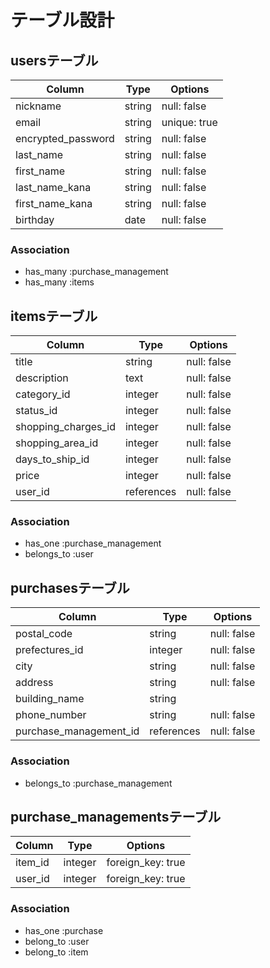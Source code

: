 # テーブル設計

## usersテーブル
| Column                       | Type   | Options      |
| ---------------------------- | ------ | ------------ |
| nickname                     | string | null: false  |
| email                        | string | unique: true |
| encrypted_password           | string | null: false  |
| last_name                    | string | null: false  |
| first_name                   | string | null: false  |
| last_name_kana               | string | null: false  |
| first_name_kana              | string | null: false  |
| birthday                     | date   | null: false  |

### Association
- has_many :purchase_management
- has_many :items

##  itemsテーブル
| Column                | Type       | Options     |
| --------------------- | ---------- | ----------- |
| title                 | string     | null: false |
| description           | text       | null: false |
| category_id           | integer    | null: false |
| status_id             | integer    | null: false |
| shopping_charges_id   | integer    | null: false |
| shopping_area_id      | integer    | null: false |
| days_to_ship_id       | integer    | null: false |
| price                 | integer    | null: false |
| user_id               | references | null: false |

### Association
- has_one :purchase_management
- belongs_to :user

##  purchasesテーブル
| Column                 | Type       | Options     |
| ---------------------- | ---------- | ----------- |
| postal_code            | string     | null: false |
| prefectures_id         | integer    | null: false |
| city                   | string     | null: false |
| address                | string     | null: false |
| building_name          | string     |             |
| phone_number           | string     | null: false |
| purchase_management_id | references | null: false |

### Association
- belongs_to :purchase_management


## purchase_managementsテーブル
| Column  | Type    | Options           |
|---------|---------|-------------------|
| item_id | integer | foreign_key: true |
| user_id | integer | foreign_key: true |

### Association
- has_one :purchase
- belong_to :user
- belong_to :item
